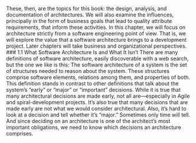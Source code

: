 These, then, are the topics for this book: the design, analysis, and documentation of architectures. We will also examine the influences, principally in the form of business goals that lead to quality attribute requirements, that inform these activities. In this chapter, we will focus on architecture strictly from a software engineering point of view. That is, we will explore the value that a software architecture brings to a development project. Later chapters will take business and organizational perspectives. ### 1.1 What Software Architecture Is and What It Isn’t There are many definitions of software architecture, easily discoverable with a web search, but the one we like is this: The software architecture of a system is the set of structures needed to reason about the system. These structures comprise software elements, relations among them, and properties of both. This definition stands in contrast to other definitions that talk about the system’s “early” or “major” or “important” decisions. While it is true that many architectural decisions are made early, not all are—especially in Agile and spiral-development projects. It’s also true that many decisions that are made early are not what we would consider architectural. Also, it’s hard to look at a decision and tell whether it’s “major.” Sometimes only time will tell. And since deciding on an architecture is one of the architect’s most important obligations, we need to know which decisions an architecture comprises.